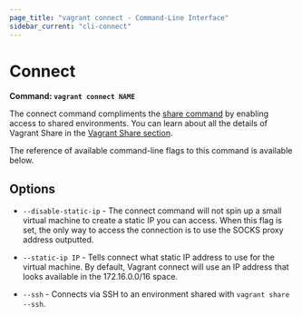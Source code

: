 ```yaml
---
page_title: "vagrant connect - Command-Line Interface"
sidebar_current: "cli-connect"
---
```


# Connect

**Command: `vagrant connect NAME`**

The connect command compliments the
[share command](/v2/cli/share.html) by enabling access to shared
environments. You can learn about all the details of Vagrant Share in the
[Vagrant Share section](/v2/share/index.html).

The reference of available command-line flags to this command
is available below.

## Options

* `--disable-static-ip` - The connect command will not spin up a small
  virtual machine to create a static IP you can access. When this flag is
  set, the only way to access the connection is to use the SOCKS proxy
  address outputted.

* `--static-ip IP` - Tells connect what static IP address to use for the virtual
  machine. By default, Vagrant connect will use an IP address that looks
  available in the 172.16.0.0/16 space.

* `--ssh` - Connects via SSH to an environment shared with
  `vagrant share --ssh`.
